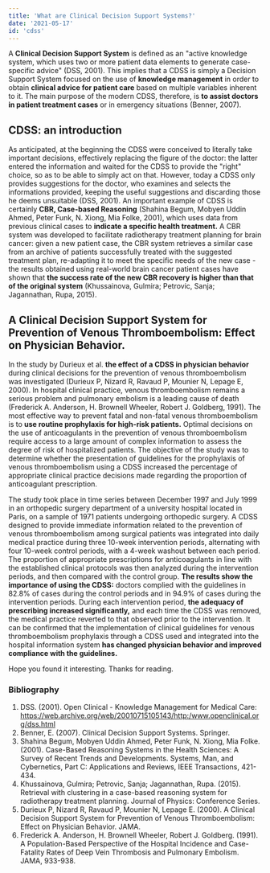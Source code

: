 ```yaml
---
title: 'What are Clinical Decision Support Systems?'
date: '2021-05-17'
id: 'cdss'
---
```


A **Clinical Decision Support System** is defined as an "active knowledge system, which uses two or more patient data elements to generate case-specific advice" (DSS, 2001). This implies that a CDSS is simply a Decision Support System focused on the use of **knowledge management** in order to obtain **clinical advice for patient care** based on multiple variables inherent to it. The main purpose of the modern CDSS, therefore, is **to assist doctors in patient treatment cases** or in emergency situations (Benner, 2007).

## CDSS: an introduction

As anticipated, at the beginning the CDSS were conceived to literally take important decisions, effectively replacing the figure of the doctor: the latter entered the information and waited for the CDSS to provide the "right" choice, so as to be able to simply act on that. However, today a CDSS only provides suggestions for the doctor, who examines and selects the informations provided, keeping the useful suggestions and discarding those he deems unsuitable (DSS, 2001). An important example of CDSS is certainly **CBR, Case-based Reasoning** (Shahina Begum, Mobyen Uddin Ahmed, Peter Funk, N. Xiong, Mia Folke, 2001), which uses data from previous clinical cases to **indicate a specific health treatment.** A CBR system was developed to facilitate radiotherapy treatment planning for brain cancer: given a new patient case, the CBR system retrieves a similar case from an archive of patients successfully treated with the suggested treatment plan, re-adapting it to meet the specific needs of the new case - the results obtained using real-world brain cancer patient cases have shown that **the success rate of the new CBR recovery is higher than that of the original system** (Khussainova, Gulmira; Petrovic, Sanja; Jagannathan, Rupa, 2015).

## A Clinical Decision Support System for Prevention of Venous Thromboembolism: Effect on Physician Behavior.

In the study by Durieux et al. **the effect of a CDSS in physician behavior** during clinical decisions for the prevention of venous thromboembolism was investigated (Durieux P, Nizard R, Ravaud P, Mounier N, Lepage E, 2000). In hospital clinical practice, venous thromboembolism remains a serious problem and pulmonary embolism is a leading cause of death (Frederick A. Anderson, H. Brownell Wheeler, Robert J. Goldberg, 1991). The most effective way to prevent fatal and non-fatal venous thromboembolism is to **use routine prophylaxis for high-risk patients.** Optimal decisions on the use of anticoagulants in the prevention of venous thromboembolism require access to a large amount of complex information to assess the degree of risk of hospitalized patients. The objective of the study was to determine whether the presentation of guidelines for the prophylaxis of venous thromboembolism using a CDSS increased the percentage of appropriate clinical practice decisions made regarding the proportion of anticoagulant prescription. 

The study took place in time series between December 1997 and July 1999 in an orthopedic surgery department of a university hospital located in Paris, on a sample of 1971 patients undergoing orthopedic surgery. A CDSS designed to provide immediate information related to the prevention of venous thromboembolism among surgical patients was integrated into daily medical practice during three 10-week intervention periods, alternating with four 10-week control periods, with a 4-week washout between each period. The proportion of appropriate prescriptions for anticoagulants in line with the established clinical protocols was then analyzed during the intervention periods, and then compared with the control group. **The results show the importance of using the CDSS:** doctors complied with the guidelines in 82.8% of cases during the control periods and in 94.9% of cases during the intervention periods. During each intervention period, **the adequacy of prescribing increased significantly,** and each time the CDSS was removed, the medical practice reverted to that observed prior to the intervention. It can be confirmed that the implementation of clinical guidelines for venous thromboembolism prophylaxis through a CDSS used and integrated into the hospital information system **has changed physician behavior and improved compliance with the guidelines.**

Hope you found it interesting. Thanks for reading.

### Bibliography

1. DSS. (2001). Open Clinical - Knowledge Management for Medical Care: https://web.archive.org/web/20010715105143/http:/www.openclinical.org/dss.html
2. Benner, E. (2007). Clinical Decision Support Systems. Springer.
3. Shahina Begum, Mobyen Uddin Ahmed, Peter Funk, N. Xiong, Mia Folke. (2001). Case-Based Reasoning Systems in the Health Sciences: A Survey of Recent Trends and Developments. Systems, Man, and Cybernetics, Part C: Applications and Reviews, IEEE Transactions, 421-434.
4. Khussainova, Gulmira; Petrovic, Sanja; Jagannathan, Rupa. (2015). Retrieval with clustering in a case-based reasoning system for radiotherapy treatment planning. Journal of Physics: Conference Series.
5. Durieux P, Nizard R, Ravaud P, Mounier N, Lepage E. (2000). A Clinical Decision Support System for Prevention of Venous Thromboembolism: Effect on Physician Behavior. JAMA.
6. Frederick A. Anderson, H. Brownell Wheeler, Robert J. Goldberg. (1991). A Population-Based Perspective of the Hospital Incidence and Case-Fatality Rates of Deep Vein Thrombosis and Pulmonary Embolism. JAMA, 933-938.
